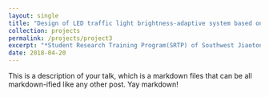 ```yaml
---
layout: single
title: "Design of LED traffic light brightness-adaptive system based on microcontroller"
collection: projects
permalink: /projects/project3
excerpt: "*Student Research Training Program(SRTP) of Southwest Jiaotong University [grant 180440]*"
date: 2018-04-20
---
```


This is a description of your talk, which is a markdown files that can be all markdown-ified like any other post. Yay markdown!
